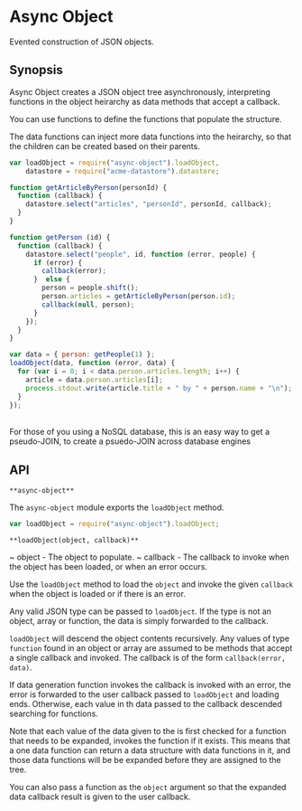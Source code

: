 # Async Object

Evented construction of JSON objects.

## Synopsis

Async Object creates a JSON object tree asynchronously, interpreting functions
in the object heirarchy as data methods that accept a callback.

You can use functions to define the functions that populate the structure.

The data functions can inject more data functions into the heirarchy, so that
the children can be created based on their parents.

```javascript
var loadObject = require("async-object").loadObject,
    datastore = require("acme-datastore").datastore;

function getArticleByPerson(personId) {
  function (callback) {
    datastore.select("articles", "personId", personId, callback);
  }
}

function getPerson (id) {
  function (callback) {
    datastore.select("people", id, function (error, people) {
      if (error) {
        callback(error);
      }  else {
        person = people.shift();
        person.articles = getArticleByPerson(person.id);
        callback(null, person);
      }
    });
  }
}

var data = { person: getPeople(1) };
loadObject(data, function (error, data) {
  for (var i = 0; i < data.person.articles.length; i++) {
    article = data.person.articles[i];
    process.stdout.write(article.title + " by " + person.name + "\n");
  }
});
```

<br>
For those of you using a NoSQL database, this is an easy way to get a
pseudo-JOIN, to create a psuedo-JOIN across database engines

## API

`**async-object**`

The `async-object` module exports the `loadObject` method.

```javascript
var loadObject = require("async-object").loadObject;
```

`**loadObject(object, callback)**`

  ~ object - The object to populate.
  ~ callback - The callback to invoke when the object has been loaded, or when
               an error occurs.

Use the `loadObject` method to load the `object` and invoke the given `callback`
when the object is loaded or if there is an error.

Any valid JSON type can be passed to `loadObject`. If the type is not an object,
array or function, the data is simply forwarded to the callback.

`loadObject` will descend the object contents recursively. Any values of type
`function` found in an object or array are assumed to be methods that accept a
single callback and invoked. The callback is of the form `callback(error,
data)`.

If data generation function invokes the callback is invoked with an error, the
error is forwarded to the user callback passed to `loadObject` and loading ends.
Otherwise, each value in th  data passed to the callback descended searching for
functions.

Note that each value of the data given to the is first checked for a function
that needs to be expanded, invokes the function if it exists. This means that a
one data function can return a data structure with data functions in it, and
those data functions will be be expanded before they are assigned to the tree.

You can also pass a function as the `object` argument so that the expanded data
callback result is given to the user callback.
